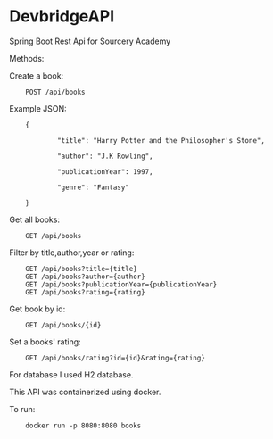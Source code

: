 # DevbridgeAPI
Spring Boot Rest Api for Sourcery Academy

Methods:

Create a book:

        POST /api/books

Example JSON:

        {
        
                "title": "Harry Potter and the Philosopher's Stone",
        
                "author": "J.K Rowling",
        
                "publicationYear": 1997,
        
                "genre": "Fantasy"

        }



Get all books:

        GET /api/books

Filter by title,author,year or rating:

        GET /api/books?title={title}
        GET /api/books?author={author}
        GET /api/books?publicationYear={publicationYear}
        GET /api/books?rating={rating}

Get book by id:
        
        GET /api/books/{id}

Set a books' rating:

        GET /api/books/rating?id={id}&rating={rating}

For database I used H2 database.

This API was containerized using docker.

To run:

        docker run -p 8080:8080 books
